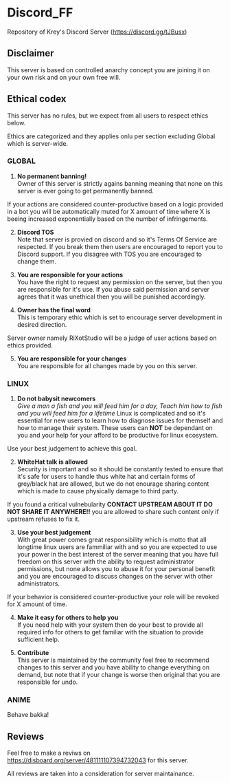 # Discord_FF
Repository of Krey's Discord Server (https://discord.gg/tJBusx)

## Disclaimer
This server is based on controlled anarchy concept you are joining it on your own risk and on your own free will.

## Ethical codex
This server has no rules, but we expect from all users to respect ethics below. 

Ethics are categorized and they applies onlu per section excluding Global which is server-wide.

### GLOBAL
1. **No permanent banning!**<br> 
Owner of this server is strictly agains banning meaning that none on this server is ever going to get permanently banned.

If your actions are considered counter-productive based on a logic provided in a bot you will be automatically muted for X amount of time where X is beeing increased exponentially based on the number of infringements.

2. **Discord TOS**<br>
Note that server is provied on discord and so it's Terms Of Service are respected. If you break them then users are encouraged to report you to Discord support. If you disagree with TOS you are encouraged to change them.

3. **You are responsible for your actions**<br>
You have the right to request any permission on the server, but then you are responsible for it's use. If you abuse said permission and server agrees that it was unethical then you will be punished accordingly.

4. **Owner has the final word**<br>
This is temporary ethic which is set to encourage server development in desired direction.

Server owner namely RiXotStudio will be a judge of user actions based on ethics provided.

5. **You are responsible for your changes**<br>
You are responsible for all changes made by you on this server.

### LINUX
1. **Do not babysit newcomers**<br> 
*Give a man a fish and you will feed him for a day, Teach him how to fish and you will feed him for a lifetime*
Linux is complicated and so it's essential for new users to learn how to diagnose issues for themself and how to manage their system. These users can **NOT** be dependant on you and your help for your afford to be productive for linux ecosystem.

Use your best judgement to achieve this goal.

2. **WhiteHat talk is allowed**<br>
Security is important and so it should be constantly tested to ensure that it's safe for users to handle thus white hat and certain forms of grey/black hat are allowed, but we do not enourage sharing content which is made to cause physically damage to third party.

If you found a critical vulnebularity **CONTACT UPSTREAM ABOUT IT DO NOT SHARE IT ANYWHERE!!** you are allowed to share such content only if upstream refuses to fix it.

3. **Use your best judgement**<br>
With great power comes great responsibility which is motto that all longtime linux users are fammiliar with and so you are expected to use your power in the best interest of the server meaning that you have full freedom on this server with the ability to request administrator permissions, but none allows you to abuse it for your personal benefit and you are encouraged to discuss changes on the server with other administrators.

If your behavior is considered counter-productive your role will be revoked for X amount of time.

4. **Make it easy for others to help you**<br>
If you need help with your system then do your best to provide all required info for others to get familiar with the situation to provide sufficient help.

5. **Contribute**<br>
This server is maintained by the community feel free to recommend changes to this server and you have ability to change everything on demand, but note that if your change is worse then original that you are responsible for undo.

### ANIME
Behave bakka!

## Reviews
Feel free to make a reviws on https://disboard.org/server/481111107394732043 for this server.

All reviews are taken into a consideration for server maintainance.
